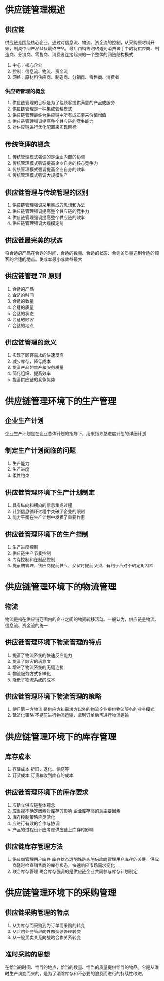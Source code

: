 # 供应链管理概述
## 供应链
供应链是围绕核心企业，通过对信息流、物流、资金流的控制，从采购原材料开始，制成中间产品以及最终产品，最后由销售网络送到消费者手中的将供应商、制造商、分销商、零售商、消费者连接起来的一个整体的网链结构模式
1. 中心：核心企业
2. 控制：信息流、物流、资金流
3. 网络：原材料供应商、制造商、分销商、零售商、消费者
### 供应链管理的概念
1. 供应链管理的目标是为了给顾客提供满意的产品或服务
2. 供应链管理是一种集成管理模式
3. 供应链管理最终为供应链中所有成员带来价值增值
4. 供应链管理强调提高整个供应链的竞争能力
5. 对供应链进行优化配置来实现目标
## 传统管理的概念
1. 传统管理模式强调的是企业内部的协调
2. 传统管理模式强调提高企业自身的核心竞争力
3. 传统管理模式强调提高企业自身的效率
4. 传统管理模式强调大规模生产
## 供应链管理与传统管理的区别
1. 供应链管理强调采用集成的思想和办法
2. 供应链管理强调提高整个供应链的竞争力
3. 供应链管理强调提高整个供应链的效率
4. 供应链管理强调大规模定制
## 供应链最完美的状态
将合适的产品在合适的时间、合适的数量、合适的状态、合适的质量送到合适的顾客的合适的地点。使成本最小或效益最大
## 供应链管理 7R 原则
1. 合适的产品
2. 合适的时间
3. 合适的数量
4. 合适的质量
5. 合适的状态
6. 合适的顾客
7. 合适的地点
## 供应链管理的意义
1. 实现了顾客需求的快速反应
2. 减少库存，降低成本
3. 提高产品的生产和服务质量
4. 简化组织、提高效率
5. 提高供应链的竞争优势

# 供应链管理环境下的生产管理
## 企业生产计划
企业生产计划是在企业总体计划的指导下，用来指导总进度计划的详细计划
## 制定生产计划面临的问题
1. 生产能力
2. 生产进度
3. 柔性约束
## 供应链管理环境下生产计划制定
1. 具有纵向和横向的信息集成过程
2. 计划信息循环过程中突破了企业的限制
3. 能力平衡在生产计划中发挥了重要作用
## 供应链管理环境下的生产控制
1. 生产进度控制
2. 供应链生产节奏控制
3. 库存控制和在制品控制
4. 提前期管理，供应商提前供应，交货时提前交货，有利于应对不确定的因素

# 供应链管理环境下的物流管理
## 物流
物流是指在供应链范围内的企业之间的物资转移活动。一般认为，供应链是物流、信息流、资金流的统一
## 供应链管理环境下物流管理的特点
1. 提高了物流系统的快速反应能力
2. 提高了顾客的满意度
3. 增进了物流系统的无缝连接
4. 物流服务方式多样化
5. 降低了物流系统的成本
## 供应链管理环境下物流管理的策略
1. 使用第三方物流 是供应方和需求方以外的物流企业提供物流服务的业务模式
2. 延迟化策略 不提前进行物流运输，拿到订单后再进行物流运输

# 供应链管理环境下的库存管理
## 库存成本
1. 存储成本 折旧、退化、偷窃等
2. 订货成本 订货和收到库存的成本
## 供应链管理环境下的库存要求
1. 应确立供应链整体观念
2. 应重视不确定因素对库存的影响 企业库存高的最主要因素
3. 库存控制策略应灵活化
4. 应进行有效的合作与协调
5. 产品的过程设计应考虑供应链上库存的影响
## 供应链库存管理方法
1. 供应商管理用户库存 库存状态透明性是实施供应商管理用户库存的关键，供应商随时检查销售商的库存状态，快速响应市场需求变化
2. 联合库存管理 联合库存强调的是供应链企业共同参与库存计划制定

# 供应链管理环境下的采购管理
## 供应链采购管理的特点
1. 从为库存而采购到为订单而采购的转变
2. 从采购业务管理向外部资源管理转变
3. 从一般买卖关系向战略合作关系转变
## 准时采购的思想
在恰当的时间、恰当的地点，恰当的数量、恰当的质量提供恰当的物品。它是从准时生产演变而来的，是为了消除库存和不必要的浪费而进行的持续性改进。

